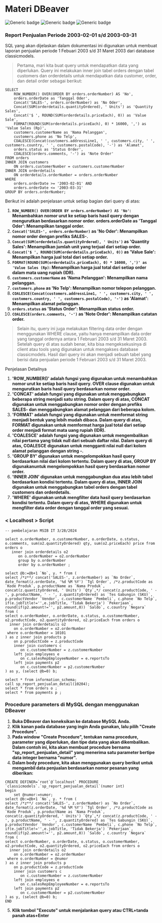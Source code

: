 # Materi DBeaver
![Generic badge](https://img.shields.io/badge/MTDP-MSIB-blue.svg) ![Generic badge](https://img.shields.io/badge/MTDP-IT_Detpartment-green.svg) ![Generic badge](https://img.shields.io/badge/MTDP-Sinergi_Global_Service-red.svg)

### Report Penjualan Periode 2003-02-01 s/d 2003-03-31
SQL yang akan dijelaskan dalam dokumentasi ini digunakan untuk membuat laporan penjualan periode 1 Febuari 2003 s/d 31 Maret 2003 dari database classicmodels.

> Pertama, mari kita buat query untuk mendapatkan data yang diperlukan. Query ini melakukan inner join tabel orders dengan tabel customers dan orderdetails untuk mendapatkan data customer, order, dan detail order sebagai berikut:

```
SELECT 
    ROW_NUMBER() OVER(ORDER BY orders.orderNumber) AS 'No',
    orders.orderDate as 'Tanggal Oder',
    Concat('SALES-', orders.orderNumber) as 'No Oder',
    Concat(SUM(orderdetails.quantityOrdered), ' Units') as 'Quantity Sales',
    Concat('$ ', ROUND(SUM(orderdetails.priceEach), 0)) as 'Value Sale',
    FORMAT(ROUND(SUM(orderdetails.priceEach), 0) * 16000, ',') as 'Value Sales (Rp)',
    customers.customerName as 'Nama Pelanggan',
    customers.phone as 'No Telp',
    COALESCE(Concat(customers.addressLine1, ' ', customers.city, ' ', customers.country, ' ', customers.postalCode), '-') as 'Alamat',
    orders.status as 'Status Order',
    COALESCE(orders.comments, '-') as 'Note Order'
FROM orders 
INNER JOIN customers 
    ON orders.customerNumber = customers.customerNumber 
INNER JOIN orderdetails 
    ON orderdetails.orderNumber = orders.orderNumber 
WHERE 
    orders.orderDate >= '2003-02-01' AND 
    orders.orderDate <= '2003-03-31'
GROUP BY orders.orderNumber;
```

Berikut ini adalah penjelasan untuk setiap bagian dari query di atas:
1. **```ROW_NUMBER() OVER(ORDER BY orders.orderNumber) AS 'No'```: Menambahkan nomor urut ke setiap baris hasil query dengan mengurutkan berdasarkan nomor order.
orders.orderDate as 'Tanggal Oder': Menampilkan tanggal order.**
2. **```Concat('SALES-', orders.orderNumber)``` as 'No Oder': Menampilkan nomor order dengan prefiks SALES-.**
3. **```Concat(SUM(orderdetails.quantityOrdered), ' Units')``` as 'Quantity Sales': Menampilkan jumlah unit yang terjual dari setiap order.**
4. **```Concat('$ ', ROUND(SUM(orderdetails.priceEach), 0))``` as 'Value Sale': Menampilkan harga jual total dari setiap order.**
5. **```FORMAT(ROUND(SUM(orderdetails.priceEach), 0) * 16000, ',')' as 'Value Sales (Rp)```: Menampilkan harga jual total dari setiap order dalam mata uang rupiah (IDR).**
6. **```customers.customerName``` as 'Nama Pelanggan': Menampilkan nama pelanggan.**
7. **```customers.phone``` as 'No Telp': Menampilkan nomor telepon pelanggan.**
8. **```COALESCE(Concat(customers.addressLine1, ' ', customers.city, ' ', customers.country, ' ', customers.postalCode), '-')``` as 'Alamat': Menampilkan alamat pelanggan.**
9. **```orders.status``` as 'Status Order': Menampilkan status order.**
10. **```COALESCE(orders.comments, '-')``` as 'Note Order': Menampilkan catatan order.**

> Selain itu, query ini juga melakukan filtering data order dengan menggunakan WHERE clause, yaitu hanya menampilkan data order yang tanggal ordernya antara 1 Februari 2003 s/d 31 Maret 2003.
> Setelah query di atas sudah benar, kita bisa mengeksekusinya di client atau tools yang digunakan untuk mengakses database classicmodels. Hasil dari query ini akan menjadi sebuah tabel yang berisi data penjualan periode 1 Februari 2003 s/d 31 Maret 2003.

Penjelasan Detailnya
1. **'ROW_NUMBER()' adalah fungsi yang digunakan untuk menambahkan nomor urut ke setiap baris hasil query. OVER clause digunakan untuk mengurutkan baris hasil query berdasarkan nomor order.**
2. **'CONCAT' adalah fungsi yang digunakan untuk menggabungkan beberapa string menjadi satu string. Dalam query di atas, CONCAT digunakan untuk menggabungkan nomor order dengan prefiks SALES- dan menggabungkan alamat pelanggan dari beberapa kolom.**
3. **'FORMAT' adalah fungsi yang digunakan untuk memformat string menjadi bentuk yang lebih mudah dibaca. Dalam query di atas, FORMAT digunakan untuk memformat harga jual total dari setiap order menjadi format mata uang rupiah (IDR).**
4. **'COALESCE' adalah fungsi yang digunakan untuk mengembalikan nilai pertama yang tidak null dari sebuah daftar nilai. Dalam query di atas, COALESCE digunakan untuk mengganti nilai null dari kolom alamat pelanggan dengan string -.**
5. **'GROUP BY' digunakan untuk mengelompokkan hasil query berdasarkan nilai dari kolom tertentu. Dalam query di atas, GROUP BY digunakanuntuk mengelompokkan hasil query berdasarkan nomor order.**
6. **'INNER JOIN' digunakan untuk menggabungkan dua atau lebih tabel berdasarkan kondisi tertentu. Dalam query di atas, INNER JOIN digunakan untuk menggabungkan tabel orders dengan tabel customers dan orderdetails.**
7. **'WHERE' digunakan untuk mengfilter data hasil query berdasarkan kondisi tertentu. Dalam query di atas, WHERE digunakan untuk mengfilter data order dengan tanggal order yang sesuai.**

### < Localhost > Script
```
-- pembelajaran MSIB IT 3/28/2024

select o.orderNumber, o.customerNumber, o.orderDate, o.status, o.comments, sum(o2.quantityOrdered) qty, sum(o2.priceEach) price from orders o 
   inner join orderdetails o2 
      on o.orderNumber = o2.orderNumber 
      group by o.orderNumber 
      order by o.orderNumber ;
   
select @b:=@b+1 `No`, y. * from (
select /*z**/ concat('SALES-', z.orderNumber) as `No Order`, date_format(z.orderDate, '%d %M %Y') `Tgl Order`, /*z.productCode as `Kode Produk`, p.productName as `Nama Produk`, concat(z.quantityOrdered, ' Units') `Qty`,*/ concat(z.productCode, ' - ', p.productName, ' - ', z.quantityOrdered) as `Tes Gabungin (SKU)`, p.productVendor `Vendor`, c.customerName `Pembeli`, c.phone `No Telp`, if(e.jobTitle!='',e.jobTitle, 'Tidak Bekerja') `Pekerjaan`, round(if(p2.amount!='', p2.amount,0)) `Saldo`, c.country `Negara` 
from (
select o.orderNumber, o.orderDate, o.status, o.customerNumber, o2.productCode, o2.quantityOrdered, o2.priceEach from orders o 
  inner join orderdetails o2
    on o.orderNumber = o2.orderNumber 
 where o.orderNumber = 10101
) as z inner join products p 
    on p.productCode = z.productCode
    inner join customers c
       on c.customerNumber = z.customerNumber
    left join employees e 
       on c.salesRepEmployeeNumber = e.reportsTo
    left join payments p2
       on c.customerNumber = p2.customerNumber
) as y, (select @b=0) b;

select * from information_schema;
call sp_report_penjualan_detail(10204);
select * from orders o ;
select * from payments p ;
```

### Procedure parameters di MySQL dengan menggunakan DBeaver
1. **Buka DBeaver dan koneksikan ke database MySQL Anda.**
2. **Klik kanan pada database yang ingin Anda gunakan, lalu pilih "Create Procedure".**
3. **Pada window "Create Procedure", tentukan nama procedure, parameter yang diperlukan, dan tipe data yang akan dikembalikan. Dalam contoh ini, kita akan membuat procedure bernama "sp_report_penjualan_detail" yang menerima satu parameter bertipe data integer bernama "numor".**
4. **Dalam body procedure, kita akan menggunakan query berikut untuk mengambil data penjualan berdasarkan nomor pesanan yang diberikan:**
```
CREATE DEFINER=`root`@`localhost` PROCEDURE `classicmodels`.`sp_report_penjualan_detail`(numor int)
begin
	set @numor:=numor;
select @b:=@b+1 `No`, y. * from (
select /*z**/ concat('SALES-', z.orderNumber) as `No Order`, date_format(z.orderDate, '%d %M %Y') `Tgl Order`, /*z.productCode as `Kode Produk`, p.productName as `Nama Produk`, concat(z.quantityOrdered, ' Units') `Qty`,*/ concat(z.productCode, ' - ', p.productName, ' - ', z.quantityOrdered) as `Tes Gabungin (SKU)`, p.productVendor `Vendor`, c.customerName `Pembeli`, c.phone `No Telp`, if(e.jobTitle!='',e.jobTitle, 'Tidak Bekerja') `Pekerjaan`, round(if(p2.amount!='', p2.amount,0)) `Saldo`, c.country `Negara` 
from (
select o.orderNumber, o.orderDate, o.status, o.customerNumber, o2.productCode, o2.quantityOrdered, o2.priceEach from orders o 
  inner join orderdetails o2
    on o.orderNumber = o2.orderNumber 
 where o.orderNumber = @numor
) as z inner join products p 
    on p.productCode = z.productCode
    inner join customers c
       on c.customerNumber = z.customerNumber
    left join employees e 
       on c.salesRepEmployeeNumber = e.reportsTo
    left join payments p2
       on c.customerNumber = p2.customerNumber
) as y, (select @b=0) b;
END
```
5. **Klik tombol "Execute" untuk menjalankan query atau CTRL+tanda panah atas+Enter**
